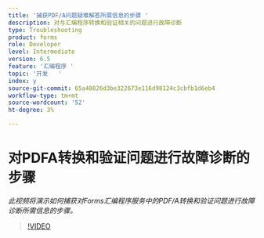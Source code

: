 ```yaml
---
title: '捕获PDF/A问题疑难解答所需信息的步骤 '
description: 对与汇编程序转换和验证相关的问题进行故障诊断
type: Troubleshooting
product: forms
role: Developer
level: Intermediate
version: 6.5
feature: '汇编程序 '
topic: '开发   '
index: y
source-git-commit: 65a40826d3be322673e116d98124c3cbfb1d6eb4
workflow-type: tm+mt
source-wordcount: '52'
ht-degree: 3%

---
```



# 对PDFA转换和验证问题进行故障诊断的步骤

*此视频将演示如何捕获对Forms汇编程序服务中的PDF/A转换和验证问题进行故障诊断所需信息的步骤。*

>[!VIDEO](https://video.tv.adobe.com/v/335518?quality=9&learn=on)
